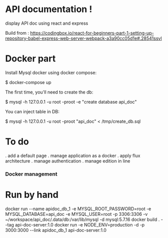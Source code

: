 # API documentation !

display API doc using react and express

Build from :
https://codingbox.io/react-for-beginners-part-1-setting-up-repository-babel-express-web-server-webpack-a3a90cc05d1e#.28541ssvl

# Docker part

Install Mysql docker using docker compose:

  $ docker-compose up

The first time, you'll need to create the db:

  $ mysql -h 127.0.0.1 -u root -proot -e "create database api_doc"

You can inject table in DB:

  $ mysql -h 127.0.0.1 -u root -proot "api_doc" < /tmp/create_db.sql

# To do

. add a default page
. manage application as a docker
. apply flux architecture
. manage authentication
. manage edition in line







### Docker management

# Run by hand

docker run --name apidoc_db_1 -e MYSQL_ROOT_PASSWORD=root -e MYSQL_DATABASE=api_doc -e MYSQL_USER=root -p 3306:3306 -v ~/workspace/api_doc/.data/db:/var/lib/mysql -d mysql:5.7.16
docker build . --tag api-doc-server:1.0
docker run -e NODE_ENV=production -d -p 3000:3000 --link apidoc_db_1 api-doc-server:1.0

